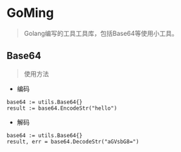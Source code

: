 # GoMing
> Golang编写的工具工具库，包括Base64等使用小工具。
## Base64
> 使用方法
- 编码<br>
```azure
base64 := utils.Base64{}
result := base64.EncodeStr("hello")
```
- 解码<br>
```azure
base64 := utils.Base64{}
result, err = base64.DecodeStr("aGVsbG8=")
```
